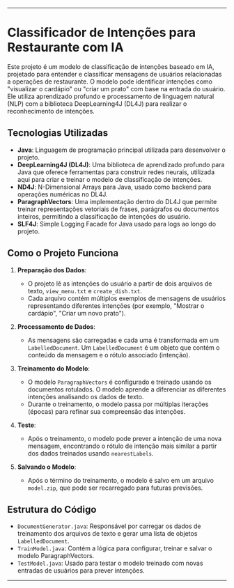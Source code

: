 

---

# Classificador de Intenções para Restaurante com IA

Este projeto é um modelo de classificação de intenções baseado em IA, projetado para entender e classificar mensagens de usuários relacionadas a operações de restaurante. O modelo pode identificar intenções como "visualizar o cardápio" ou "criar um prato" com base na entrada do usuário. Ele utiliza aprendizado profundo e processamento de linguagem natural (NLP) com a biblioteca DeepLearning4J (DL4J) para realizar o reconhecimento de intenções.

## Tecnologias Utilizadas

- **Java**: Linguagem de programação principal utilizada para desenvolver o projeto.
- **DeepLearning4J (DL4J)**: Uma biblioteca de aprendizado profundo para Java que oferece ferramentas para construir redes neurais, utilizada aqui para criar e treinar o modelo de classificação de intenções.
- **ND4J**: N-Dimensional Arrays para Java, usado como backend para operações numéricas no DL4J.
- **ParagraphVectors**: Uma implementação dentro do DL4J que permite treinar representações vetoriais de frases, parágrafos ou documentos inteiros, permitindo a classificação de intenções do usuário.
- **SLF4J**: Simple Logging Facade for Java usado para logs ao longo do projeto.

## Como o Projeto Funciona

1. **Preparação dos Dados**:
    - O projeto lê as intenções do usuário a partir de dois arquivos de texto, `view_menu.txt` e `create_dish.txt`.
    - Cada arquivo contém múltiplos exemplos de mensagens de usuários representando diferentes intenções (por exemplo, "Mostrar o cardápio", "Criar um novo prato").

2. **Processamento de Dados**:
    - As mensagens são carregadas e cada uma é transformada em um `LabelledDocument`. Um `LabelledDocument` é um objeto que contém o conteúdo da mensagem e o rótulo associado (intenção).

3. **Treinamento do Modelo**:
    - O modelo `ParagraphVectors` é configurado e treinado usando os documentos rotulados. O modelo aprende a diferenciar as diferentes intenções analisando os dados de texto.
    - Durante o treinamento, o modelo passa por múltiplas iterações (épocas) para refinar sua compreensão das intenções.

4. **Teste**:
    - Após o treinamento, o modelo pode prever a intenção de uma nova mensagem, encontrando o rótulo de intenção mais similar a partir dos dados treinados usando `nearestLabels`.

5. **Salvando o Modelo**:
    - Após o término do treinamento, o modelo é salvo em um arquivo `model.zip`, que pode ser recarregado para futuras previsões.

## Estrutura do Código

- `DocumentGenerator.java`: Responsável por carregar os dados de treinamento dos arquivos de texto e gerar uma lista de objetos `LabelledDocument`.
- `TrainModel.java`: Contém a lógica para configurar, treinar e salvar o modelo ParagraphVectors.
- `TestModel.java`: Usado para testar o modelo treinado com novas entradas de usuários para prever intenções.

---
